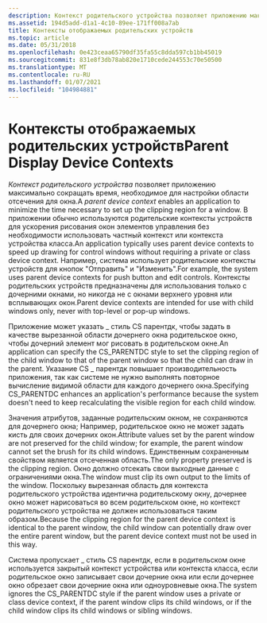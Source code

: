 ```yaml
---
description: Контекст родительского устройства позволяет приложению максимально сокращать время, необходимое для настройки области отсечения для окна.
ms.assetid: 194d5add-d1a1-4c10-89ee-171ff008a7ab
title: Контексты отображаемых родительских устройств
ms.topic: article
ms.date: 05/31/2018
ms.openlocfilehash: 0e423ceaa65790df35fa55c8dda597cb1bb45019
ms.sourcegitcommit: 831e8f3db78ab820e1710cede244553c70e50500
ms.translationtype: MT
ms.contentlocale: ru-RU
ms.lasthandoff: 01/07/2021
ms.locfileid: "104984881"
---
```

# <a name="parent-display-device-contexts"></a><span data-ttu-id="78115-103">Контексты отображаемых родительских устройств</span><span class="sxs-lookup"><span data-stu-id="78115-103">Parent Display Device Contexts</span></span>

<span data-ttu-id="78115-104">*Контекст родительского устройства* позволяет приложению максимально сокращать время, необходимое для настройки области отсечения для окна.</span><span class="sxs-lookup"><span data-stu-id="78115-104">A *parent device context* enables an application to minimize the time necessary to set up the clipping region for a window.</span></span> <span data-ttu-id="78115-105">В приложении обычно используются родительские контексты устройств для ускорения рисования окон элементов управления без необходимости использовать частный контекст или контекста устройства класса.</span><span class="sxs-lookup"><span data-stu-id="78115-105">An application typically uses parent device contexts to speed up drawing for control windows without requiring a private or class device context.</span></span> <span data-ttu-id="78115-106">Например, система использует родительские контексты устройств для кнопок "Отправить" и "Изменить".</span><span class="sxs-lookup"><span data-stu-id="78115-106">For example, the system uses parent device contexts for push button and edit controls.</span></span> <span data-ttu-id="78115-107">Контексты родительских устройств предназначены для использования только с дочерними окнами, но никогда не с окнами верхнего уровня или всплывающих окон.</span><span class="sxs-lookup"><span data-stu-id="78115-107">Parent device contexts are intended for use with child windows only, never with top-level or pop-up windows.</span></span>

<span data-ttu-id="78115-108">Приложение может указать \_ стиль CS парентдк, чтобы задать в качестве вырезанной области дочернего окна родительское окно, чтобы дочерний элемент мог рисовать в родительском окне.</span><span class="sxs-lookup"><span data-stu-id="78115-108">An application can specify the CS\_PARENTDC style to set the clipping region of the child window to that of the parent window so that the child can draw in the parent.</span></span> <span data-ttu-id="78115-109">Указание CS \_ парентдк повышает производительность приложения, так как системе не нужно выполнять повторное вычисление видимой области для каждого дочернего окна.</span><span class="sxs-lookup"><span data-stu-id="78115-109">Specifying CS\_PARENTDC enhances an application's performance because the system doesn't need to keep recalculating the visible region for each child window.</span></span>

<span data-ttu-id="78115-110">Значения атрибутов, заданные родительским окном, не сохраняются для дочернего окна; Например, родительское окно не может задать кисть для своих дочерних окон.</span><span class="sxs-lookup"><span data-stu-id="78115-110">Attribute values set by the parent window are not preserved for the child window; for example, the parent window cannot set the brush for its child windows.</span></span> <span data-ttu-id="78115-111">Единственным сохраненным свойством является отсеченная область.</span><span class="sxs-lookup"><span data-stu-id="78115-111">The only property preserved is the clipping region.</span></span> <span data-ttu-id="78115-112">Окно должно отсекать свои выходные данные с ограничениями окна.</span><span class="sxs-lookup"><span data-stu-id="78115-112">The window must clip its own output to the limits of the window.</span></span> <span data-ttu-id="78115-113">Поскольку вырезанная область для контекста родительского устройства идентична родительскому окну, дочернее окно может нарисоваться во всем родительском окне, но контекст родительского устройства не должен использоваться таким образом.</span><span class="sxs-lookup"><span data-stu-id="78115-113">Because the clipping region for the parent device context is identical to the parent window, the child window can potentially draw over the entire parent window, but the parent device context must not be used in this way.</span></span>

<span data-ttu-id="78115-114">Система пропускает \_ стиль CS парентдк, если в родительском окне используется закрытый контекст устройства или контекста класса, если родительское окно записывает свои дочерние окна или если дочернее окно обрезает свои дочерние окна или одноуровневые окна.</span><span class="sxs-lookup"><span data-stu-id="78115-114">The system ignores the CS\_PARENTDC style if the parent window uses a private or class device context, if the parent window clips its child windows, or if the child window clips its child windows or sibling windows.</span></span>

 

 



